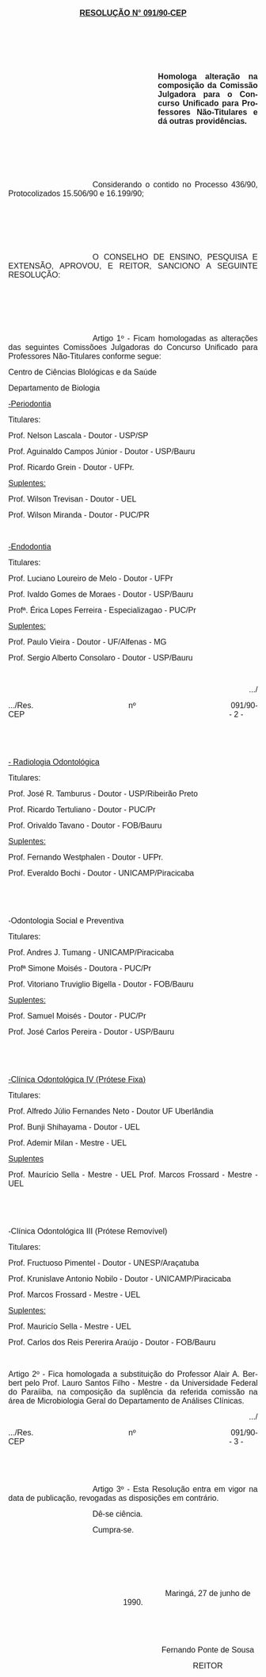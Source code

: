 <body lang=PT-BR style='tab-interval:36.0pt'>

<div class=Section1>

<p class=MsoNormal align=center style='text-align:center'><b style='mso-bidi-font-weight:
normal'><u><span style='font-size:12.0pt;font-family:Arial;mso-no-proof:yes'>RESOLUÇÃO
N° 091/90-CEP<o:p></o:p></span></u></b></p>

<p class=MsoNormal style='text-align:justify'><span style='font-size:12.0pt;
font-family:Arial;mso-no-proof:yes'><o:p>&nbsp;</o:p></span></p>

<p class=MsoNormal style='text-align:justify'><span style='font-size:12.0pt;
font-family:Arial;mso-no-proof:yes'><o:p>&nbsp;</o:p></span></p>

<p class=MsoNormal style='text-align:justify'><span style='font-size:12.0pt;
font-family:Arial;mso-no-proof:yes'><o:p>&nbsp;</o:p></span></p>

<p class=MsoNormal style='margin-left:8.0cm;text-align:justify'><b
style='mso-bidi-font-weight:normal'><span style='font-size:12.0pt;font-family:
Arial;mso-no-proof:yes'>Homologa alteração na composição da Comissão Julgadora
para o Concurso Unificado para Professores Não-Titulares e dá outras
providências.<o:p></o:p></span></b></p>

<p class=MsoNormal style='text-align:justify'><span style='font-size:12.0pt;
font-family:Arial;mso-no-proof:yes'><o:p>&nbsp;</o:p></span></p>

<p class=MsoNormal style='text-align:justify'><span style='font-size:12.0pt;
font-family:Arial;mso-no-proof:yes'><o:p>&nbsp;</o:p></span></p>

<p class=MsoNormal style='text-align:justify'><span style='font-size:12.0pt;
font-family:Arial;mso-no-proof:yes'><o:p>&nbsp;</o:p></span></p>

<p class=MsoNormal style='text-align:justify;text-indent:127.6pt'><span
style='font-size:12.0pt;font-family:Arial;mso-no-proof:yes'>Considerando o
contido no Processo 436/90, Protocolizados 15.506/90 e 16.199/90;<o:p></o:p></span></p>

<p class=MsoNormal style='text-align:justify;text-indent:127.6pt'><span
style='font-size:12.0pt;font-family:Arial;mso-no-proof:yes'><o:p>&nbsp;</o:p></span></p>

<p class=MsoNormal style='text-align:justify;text-indent:127.6pt'><span
style='font-size:12.0pt;font-family:Arial;mso-no-proof:yes'><o:p>&nbsp;</o:p></span></p>

<p class=MsoNormal style='text-align:justify;text-indent:127.6pt'><span
style='font-size:12.0pt;font-family:Arial;mso-no-proof:yes'><o:p>&nbsp;</o:p></span></p>

<p class=MsoNormal style='text-align:justify;text-indent:127.6pt'><span
style='font-size:12.0pt;font-family:Arial;mso-no-proof:yes'>O CONSELHO DE
ENSINO, PESQUISA E EXTENSÃO, APROVOU, E REITOR, SANCIONO A SEGUINTE RESOLUÇÃO:<o:p></o:p></span></p>

<p class=MsoNormal style='text-align:justify;text-indent:127.6pt'><span
style='font-size:12.0pt;font-family:Arial;mso-no-proof:yes'><o:p>&nbsp;</o:p></span></p>

<p class=MsoNormal style='text-align:justify;text-indent:127.6pt'><span
style='font-size:12.0pt;font-family:Arial;mso-no-proof:yes'><o:p>&nbsp;</o:p></span></p>

<p class=MsoNormal style='text-align:justify;text-indent:127.6pt'><span
style='font-size:12.0pt;font-family:Arial;mso-no-proof:yes'><o:p>&nbsp;</o:p></span></p>

<p class=MsoNormal style='text-align:justify;text-indent:127.6pt'><span
style='font-size:12.0pt;font-family:Arial;mso-no-proof:yes'>Artigo 1º - Ficam
homologadas as alterações das seguintes Comissõoes Julgadoras do Concurso
Unificado para Professores Não-Titulares conforme segue:<o:p></o:p></span></p>

<p class=MsoNormal style='text-align:justify'><span style='font-size:12.0pt;
font-family:Arial;mso-no-proof:yes'>Centro de Ciências Blológicas e da Saúde<o:p></o:p></span></p>

<p class=MsoNormal style='text-align:justify'><span style='font-size:12.0pt;
font-family:Arial;mso-no-proof:yes'>Departamento de Biologia<o:p></o:p></span></p>

<p class=MsoNormal style='text-align:justify'><u><span style='font-size:12.0pt;
font-family:Arial;mso-no-proof:yes'>-Periodontia<o:p></o:p></span></u></p>

<p class=MsoNormal style='text-align:justify'><span style='font-size:12.0pt;
font-family:Arial;mso-no-proof:yes'>Titulares:<o:p></o:p></span></p>

<p class=MsoNormal style='text-align:justify'><span style='font-size:12.0pt;
font-family:Arial;mso-no-proof:yes'>Prof. Nelson Lascala - Doutor - USP/SP<o:p></o:p></span></p>

<p class=MsoNormal style='text-align:justify'><span style='font-size:12.0pt;
font-family:Arial;mso-no-proof:yes'>Prof. Aguinaldo Campos Júnior - Doutor -
USP/Bauru<o:p></o:p></span></p>

<p class=MsoNormal style='text-align:justify'><span style='font-size:12.0pt;
font-family:Arial;mso-no-proof:yes'>Prof. Ricardo Grein - Doutor - UFPr.<o:p></o:p></span></p>

<p class=MsoNormal style='text-align:justify'><u><span style='font-size:12.0pt;
font-family:Arial;mso-no-proof:yes'>Suplentes:<o:p></o:p></span></u></p>

<p class=MsoNormal style='text-align:justify'><span style='font-size:12.0pt;
font-family:Arial;mso-no-proof:yes'>Prof. Wilson Trevisan - Doutor - UEL<o:p></o:p></span></p>

<p class=MsoNormal style='text-align:justify'><span style='font-size:12.0pt;
font-family:Arial;mso-no-proof:yes'>Prof. Wilson Miranda - Doutor - PUC/PR<o:p></o:p></span></p>

<p class=MsoNormal style='text-align:justify'><span style='font-size:12.0pt;
font-family:Arial;mso-no-proof:yes'><o:p>&nbsp;</o:p></span></p>

<p class=MsoNormal style='text-align:justify'><u><span style='font-size:12.0pt;
font-family:Arial;mso-no-proof:yes'>-Endodontia<o:p></o:p></span></u></p>

<p class=MsoNormal style='text-align:justify'><span style='font-size:12.0pt;
font-family:Arial;mso-no-proof:yes'>Titulares:<o:p></o:p></span></p>

<p class=MsoNormal style='text-align:justify'><span style='font-size:12.0pt;
font-family:Arial;mso-no-proof:yes'>Prof. Luciano Loureiro de Melo - Doutor -
UFPr<o:p></o:p></span></p>

<p class=MsoNormal style='text-align:justify'><span style='font-size:12.0pt;
font-family:Arial;mso-no-proof:yes'>Prof. Ivaldo Gomes de Moraes - Doutor -
USP/Bauru<o:p></o:p></span></p>

<p class=MsoNormal style='text-align:justify'><span style='font-size:12.0pt;
font-family:Arial;mso-no-proof:yes'>Profª. Érica Lopes Ferreira -
Especializagao - PUC/Pr<o:p></o:p></span></p>

<p class=MsoNormal style='text-align:justify'><u><span style='font-size:12.0pt;
font-family:Arial;mso-no-proof:yes'>Suplentes:<o:p></o:p></span></u></p>

<p class=MsoNormal style='text-align:justify'><span style='font-size:12.0pt;
font-family:Arial;mso-no-proof:yes'>Prof. Paulo Vieira - Doutor - UF/Alfenas -
MG<o:p></o:p></span></p>

<p class=MsoNormal style='text-align:justify'><span style='font-size:12.0pt;
font-family:Arial;mso-no-proof:yes'>Prof. Sergio Alberto Consolaro - Doutor -
USP/Bauru<o:p></o:p></span></p>

<p class=MsoNormal style='text-align:justify'><span style='font-size:12.0pt;
font-family:Arial;mso-no-proof:yes'><o:p>&nbsp;</o:p></span></p>

<p class=MsoNormal align=right style='text-align:right'><span style='font-size:
12.0pt;font-family:Arial;mso-no-proof:yes'>.../<o:p></o:p></span></p>

<p class=MsoNormal style='text-align:justify'><span style='font-size:12.0pt;
font-family:Arial;mso-no-proof:yes'>.../Res. nº 091/90-CEP<span
style='mso-tab-count:8'>                                                                                             </span>-
2 -<o:p></o:p></span></p>

<p class=MsoNormal style='text-align:justify'><span style='font-size:12.0pt;
font-family:Arial;mso-no-proof:yes'><o:p>&nbsp;</o:p></span></p>

<p class=MsoNormal style='text-align:justify'><span style='font-size:12.0pt;
font-family:Arial;mso-no-proof:yes'><o:p>&nbsp;</o:p></span></p>

<p class=MsoNormal style='text-align:justify'><u><span style='font-size:12.0pt;
font-family:Arial;mso-no-proof:yes'>- Radiologia Odontológica<o:p></o:p></span></u></p>

<p class=MsoNormal style='text-align:justify'><span style='font-size:12.0pt;
font-family:Arial;mso-no-proof:yes'>Titulares:<o:p></o:p></span></p>

<p class=MsoNormal style='text-align:justify'><span style='font-size:12.0pt;
font-family:Arial;mso-no-proof:yes'>Prof. José R. Tamburus - Doutor -
USP/Ribeirão Preto <o:p></o:p></span></p>

<p class=MsoNormal style='text-align:justify'><span style='font-size:12.0pt;
font-family:Arial;mso-no-proof:yes'>Prof. Ricardo Tertuliano - Doutor - PUC/Pr <o:p></o:p></span></p>

<p class=MsoNormal style='text-align:justify'><span style='font-size:12.0pt;
font-family:Arial;mso-no-proof:yes'>Prof. Orivaldo Tavano - Doutor - FOB/Bauru <o:p></o:p></span></p>

<p class=MsoNormal style='text-align:justify'><u><span style='font-size:12.0pt;
font-family:Arial;mso-no-proof:yes'>Suplentes:<o:p></o:p></span></u></p>

<p class=MsoNormal style='text-align:justify'><span style='font-size:12.0pt;
font-family:Arial;mso-no-proof:yes'>Prof. Fernando Westphalen - Doutor - UFPr.<o:p></o:p></span></p>

<p class=MsoNormal style='text-align:justify'><span style='font-size:12.0pt;
font-family:Arial;mso-no-proof:yes'>Prof. Everaldo Bochi - Doutor -
UNICAMP/Piracicaba<o:p></o:p></span></p>

<p class=MsoNormal style='text-align:justify'><span style='font-size:12.0pt;
font-family:Arial;mso-no-proof:yes'><o:p>&nbsp;</o:p></span></p>

<p class=MsoNormal style='text-align:justify'><span style='font-size:12.0pt;
font-family:Arial;mso-no-proof:yes'><o:p>&nbsp;</o:p></span></p>

<p class=MsoNormal style='text-align:justify'><span style='font-size:12.0pt;
font-family:Arial;mso-no-proof:yes'>-Odontologia Social e Preventiva<o:p></o:p></span></p>

<p class=MsoNormal style='text-align:justify'><span style='font-size:12.0pt;
font-family:Arial;mso-no-proof:yes'>Titulares:<o:p></o:p></span></p>

<p class=MsoNormal style='text-align:justify'><span style='font-size:12.0pt;
font-family:Arial;mso-no-proof:yes'>Prof. Andres J. Tumang - UNICAMP/Piracicaba<o:p></o:p></span></p>

<p class=MsoNormal style='text-align:justify'><span lang=FR style='font-size:
12.0pt;font-family:Arial;mso-ansi-language:FR;mso-no-proof:yes'>Profª Simone
Moisés - Doutora - PUC/Pr<o:p></o:p></span></p>

<p class=MsoNormal style='text-align:justify'><span style='font-size:12.0pt;
font-family:Arial;mso-no-proof:yes'>Prof. Vitoriano Truviglio Bigella - Doutor
- FOB/Bauru <o:p></o:p></span></p>

<p class=MsoNormal style='text-align:justify'><u><span style='font-size:12.0pt;
font-family:Arial;mso-no-proof:yes'>Suplentes:<o:p></o:p></span></u></p>

<p class=MsoNormal style='text-align:justify'><span style='font-size:12.0pt;
font-family:Arial;mso-no-proof:yes'>Prof. Samuel Moisés - Doutor - PUC/Pr<o:p></o:p></span></p>

<p class=MsoNormal style='text-align:justify'><span style='font-size:12.0pt;
font-family:Arial;mso-no-proof:yes'>Prof. José Carlos Pereira - Doutor -
USP/Bauru<o:p></o:p></span></p>

<p class=MsoNormal style='text-align:justify'><span style='font-size:12.0pt;
font-family:Arial;mso-no-proof:yes'><o:p>&nbsp;</o:p></span></p>

<p class=MsoNormal style='text-align:justify'><span style='font-size:12.0pt;
font-family:Arial;mso-no-proof:yes'><o:p>&nbsp;</o:p></span></p>

<p class=MsoNormal style='text-align:justify'><u><span style='font-size:12.0pt;
font-family:Arial;mso-no-proof:yes'>-Clínica Odontológica IV (Prótese Fixa)</span></u><span
style='font-size:12.0pt;font-family:Arial;mso-no-proof:yes'> <o:p></o:p></span></p>

<p class=MsoNormal style='text-align:justify'><span style='font-size:12.0pt;
font-family:Arial;mso-no-proof:yes'>Titulares:<o:p></o:p></span></p>

<p class=MsoNormal style='text-align:justify'><span style='font-size:12.0pt;
font-family:Arial;mso-no-proof:yes'>Prof. Alfredo Júlio Fernandes Neto - Doutor
UF Uberlândia <o:p></o:p></span></p>

<p class=MsoNormal style='text-align:justify'><span style='font-size:12.0pt;
font-family:Arial;mso-no-proof:yes'>Prof. Bunji Shihayama - Doutor - UEL <o:p></o:p></span></p>

<p class=MsoNormal style='text-align:justify'><span lang=ES style='font-size:
12.0pt;font-family:Arial;mso-ansi-language:ES;mso-no-proof:yes'>Prof. Ademir
Milan - Mestre - UEL <o:p></o:p></span></p>

<p class=MsoNormal style='text-align:justify'><u><span style='font-size:12.0pt;
font-family:Arial;mso-no-proof:yes'>Suplentes<o:p></o:p></span></u></p>

<p class=MsoNormal style='text-align:justify'><span style='font-size:12.0pt;
font-family:Arial;mso-no-proof:yes'>Prof. Maurício Sella - Mestre - UEL Prof.
Marcos Frossard - Mestre - UEL<o:p></o:p></span></p>

<p class=MsoNormal style='text-align:justify'><span style='font-size:12.0pt;
font-family:Arial;mso-no-proof:yes'><o:p>&nbsp;</o:p></span></p>

<p class=MsoNormal style='text-align:justify'><span style='font-size:12.0pt;
font-family:Arial;mso-no-proof:yes'><o:p>&nbsp;</o:p></span></p>

<p class=MsoNormal style='text-align:justify'><span style='font-size:12.0pt;
font-family:Arial;mso-no-proof:yes'>-Clínica Odontológica III (Prótese Removível)
<o:p></o:p></span></p>

<p class=MsoNormal style='text-align:justify'><span style='font-size:12.0pt;
font-family:Arial;mso-no-proof:yes'>Titulares:<o:p></o:p></span></p>

<p class=MsoNormal style='text-align:justify'><span style='font-size:12.0pt;
font-family:Arial;mso-no-proof:yes'>Prof. Fructuoso Pimentel - Doutor -
UNESP/Araçatuba<o:p></o:p></span></p>

<p class=MsoNormal style='text-align:justify'><span style='font-size:12.0pt;
font-family:Arial;mso-no-proof:yes'>Prof. Krunislave Antonio Nobilo - Doutor -
UNICAMP/Piracicaba<o:p></o:p></span></p>

<p class=MsoNormal style='text-align:justify'><span style='font-size:12.0pt;
font-family:Arial;mso-no-proof:yes'>Prof. Marcos Frossard - Mestre - UEL <o:p></o:p></span></p>

<p class=MsoNormal style='text-align:justify'><u><span style='font-size:12.0pt;
font-family:Arial;mso-no-proof:yes'>Suplentes:<o:p></o:p></span></u></p>

<p class=MsoNormal style='text-align:justify'><span style='font-size:12.0pt;
font-family:Arial;mso-no-proof:yes'>Prof. Mauricío Sella - Mestre - UEL<o:p></o:p></span></p>

<p class=MsoNormal style='text-align:justify'><span style='font-size:12.0pt;
font-family:Arial;mso-no-proof:yes'>Prof. Carlos dos Reis Pererira Araújo -
Doutor - FOB/Bauru<o:p></o:p></span></p>

<p class=MsoNormal style='text-align:justify'><span style='font-size:12.0pt;
font-family:Arial;mso-no-proof:yes'><o:p>&nbsp;</o:p></span></p>

<p class=MsoNormal style='text-align:justify'><span style='font-size:12.0pt;
font-family:Arial;mso-no-proof:yes'>Artigo 2º - Fica homologada a substituição
do Professor Alair A. Berbert pelo Prof. Lauro Santos Filho - Mestre - da
Universidade Federal do Paraíiba, na composição da suplência da referida comissão
na área de Microbiologia Geral do Departamento de Análises Clínicas.<o:p></o:p></span></p>

<p class=MsoNormal align=right style='text-align:right'><span style='font-size:
12.0pt;font-family:Arial;mso-no-proof:yes'>.../<o:p></o:p></span></p>

<p class=MsoNormal style='text-align:justify'><span style='font-size:12.0pt;
font-family:Arial;mso-no-proof:yes'>.../Res. nº 091/90-CEP<span
style='mso-tab-count:8'>                                                                                             </span>-
3 -<o:p></o:p></span></p>

<p class=MsoNormal style='text-align:justify'><span style='font-size:12.0pt;
font-family:Arial;mso-no-proof:yes'><o:p>&nbsp;</o:p></span></p>

<p class=MsoNormal style='text-align:justify'><span style='font-size:12.0pt;
font-family:Arial;mso-no-proof:yes'><o:p>&nbsp;</o:p></span></p>

<p class=MsoNormal style='text-align:justify;text-indent:127.6pt'><span
style='font-size:12.0pt;font-family:Arial;mso-no-proof:yes'>Artigo 3º - Esta
Resolução entra em vigor na data de publicação, revogadas as disposições em
contrário. <o:p></o:p></span></p>

<p class=MsoNormal style='text-align:justify;text-indent:127.6pt'><span
style='font-size:12.0pt;font-family:Arial;mso-no-proof:yes'>Dê-se ciência.<o:p></o:p></span></p>

<p class=MsoNormal style='text-align:justify;text-indent:127.6pt'><span
style='font-size:12.0pt;font-family:Arial;mso-no-proof:yes'>Cumpra-se.<o:p></o:p></span></p>

<p class=MsoNormal style='text-align:justify;text-indent:127.6pt'><span
style='font-size:12.0pt;font-family:Arial;mso-no-proof:yes'><o:p>&nbsp;</o:p></span></p>

<p class=MsoNormal style='text-align:justify;text-indent:127.6pt'><span
style='font-size:12.0pt;font-family:Arial;mso-no-proof:yes'><o:p>&nbsp;</o:p></span></p>

<p class=MsoNormal align=center style='text-align:center;text-indent:8.0cm'><span
style='font-size:12.0pt;font-family:Arial;mso-no-proof:yes'><o:p>&nbsp;</o:p></span></p>

<p class=MsoNormal align=center style='text-align:center;text-indent:8.0cm'><span
style='font-size:12.0pt;font-family:Arial;mso-no-proof:yes'>Maringá, 27 de
junho de 1990.<o:p></o:p></span></p>

<p class=MsoNormal align=center style='text-align:center;text-indent:8.0cm'><span
style='font-size:12.0pt;font-family:Arial;mso-no-proof:yes'><o:p>&nbsp;</o:p></span></p>

<p class=MsoNormal align=center style='text-align:center;text-indent:8.0cm'><span
style='font-size:12.0pt;font-family:Arial;mso-no-proof:yes'><o:p>&nbsp;</o:p></span></p>

<p class=MsoNormal align=center style='text-align:center;text-indent:8.0cm'><span
style='font-size:12.0pt;font-family:Arial;mso-no-proof:yes'>Fernando Ponte de
Sousa<o:p></o:p></span></p>

<p class=MsoNormal align=center style='text-align:center;text-indent:8.0cm'><span
style='font-size:12.0pt;font-family:Arial;mso-no-proof:yes'>REITOR<o:p></o:p></span></p>

</div>

</body>
